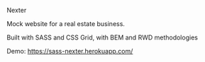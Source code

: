 Nexter

Mock website for a real estate business.

Built with SASS and CSS Grid, with BEM and RWD methodologies

Demo: https://sass-nexter.herokuapp.com/

